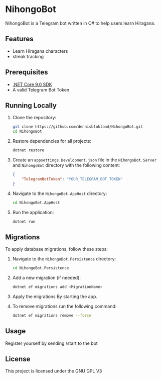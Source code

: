 # NihongoBot

NihongoBot is a Telegram bot written in C# to help users learn Hiragana.

## Features

- Learn Hiragana characters
- streak tracking

## Prerequisites

- [.NET Core 9.0 SDK](https://dotnet.microsoft.com/download)
- A valid Telegram Bot Token

## Running Locally

1. Clone the repository:
    ```sh
    git clone https://github.com/dennisblokland/NihongoBot.git
    cd NihongoBot
    ```

2. Restore dependencies for all projects:
    ```sh
    dotnet restore
    ```

3. Create an `appsettings.Development.json` file in the `NihongoBot.Server` and  `NihongoBot` directory with the following content:
    ```json
    {
        "TelegramBotToken": "YOUR_TELEGRAM_BOT_TOKEN"
    }
    ```

4. Navigate to the `NihongoBot.AppHost` directory:
    ```sh
    cd NihongoBot.AppHost
    ```

5. Run the application:
    ```sh
    dotnet run
    ```

## Migrations

To apply database migrations, follow these steps:

1. Navigate to the `NihongoBot.Persistence` directory:
    ```sh
    cd NihongoBot.Persistence
    ```

2. Add a new migration (if needed):
    ```sh
    dotnet ef migrations add <MigrationName>
    ```

3. Apply the migrations By starting the app.

4. To remove migrations run the following command:
    ```sh
    dotnet ef migrations remove --force
    ```

## Usage

Register yourself by sending /start to the bot

## License

This project is licensed under the GNU GPL V3
